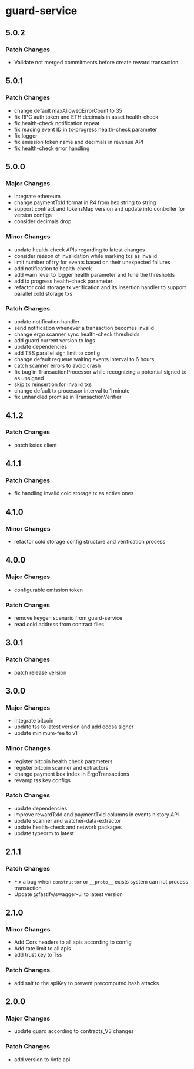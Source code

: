 # guard-service

## 5.0.2

### Patch Changes

- Validate not merged commitments before create reward transaction

## 5.0.1

### Patch Changes

- change default maxAllowedErrorCount to 35
- fix RPC auth token and ETH decimals in asset health-check
- fix health-check notification repeat
- fix reading event ID in tx-progress health-check parameter
- fix logger
- fix emission token name and decimals in revenue API
- fix health-check error handling

## 5.0.0

### Major Changes

- integrate ethereum
- change paymentTxId format in R4 from hex string to string
- support contract and tokensMap version and update info controller for version configs
- consider decimals drop

### Minor Changes

- update health-check APIs regarding to latest changes
- consider reason of invalidation while marking txs as invalid
- limit number of try for events based on their unexpected failures
- add notification to health-check
- add warn level to logger health parameter and tune the thresholds
- add tx progress health-check parameter
- refactor cold storage tx verification and its insertion handler to support parallel cold storage txs

### Patch Changes

- update notification handler
- send notification whenever a transaction becomes invalid
- change ergo scanner sync health-check thresholds
- add guard current version to logs
- update dependencies
- add TSS parallel sign limit to config
- change default requeue waiting events interval to 6 hours
- catch scanner errors to avoid crash
- fix bug in TransactionProcessor while recognizing a potential signed tx as unsigned
- skip tx reinsertion for invalid txs
- change default tx processor interval to 1 minute
- fix unhandled promise in TransactionVerifier

## 4.1.2

### Patch Changes

- patch koios client

## 4.1.1

### Patch Changes

- fix handling invalid cold storage tx as active ones

## 4.1.0

### Minor Changes

- refactor cold storage config structure and verification process

## 4.0.0

### Major Changes

- configurable emission token

### Patch Changes

- remove keygen scenario from guard-service
- read cold address from contract files

## 3.0.1

### Patch Changes

- patch release version

## 3.0.0

### Major Changes

- integrate bitcoin
- update tss to latest version and add ecdsa signer
- update minimum-fee to v1

### Minor Changes

- register bitcoin health check parameters
- register bitcoin scanner and extractors
- change payment box index in ErgoTransactions
- revamp tss key configs

### Patch Changes

- update dependencies
- improve rewardTxId and paymentTxId columns in events history API
- update scanner and watcher-data-extractor
- update health-check and network packages
- update typeorm to latest

## 2.1.1

### Patch Changes

- Fix a bug when `constructor` or `__proto__` exists system can not process transaction
- Update @fastify/swagger-ui to latest version

## 2.1.0

### Minor Changes

- Add Cors headers to all apis according to config
- Add rate limit to all apis
- add trust key to Tss

### Patch Changes

- add salt to the apiKey to prevent precomputed hash attacks

## 2.0.0

### Major Changes

- update guard according to contracts_V3 changes

### Patch Changes

- add version to /info api
